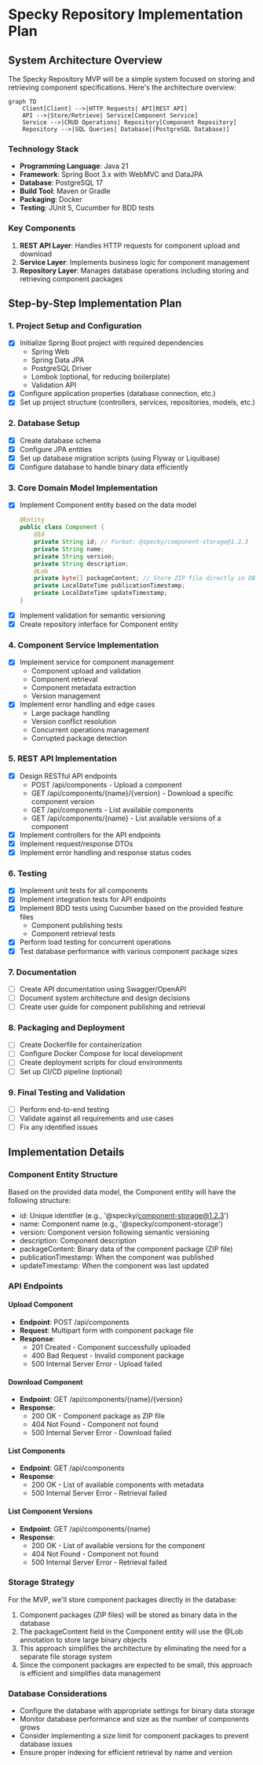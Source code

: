 # Specky Repository Implementation Plan

## System Architecture Overview

The Specky Repository MVP will be a simple system focused on storing and retrieving component specifications. Here's the architecture overview:

```mermaid
graph TD
    Client[Client] -->|HTTP Requests| API[REST API]
    API -->|Store/Retrieve| Service[Component Service]
    Service -->|CRUD Operations| Repository[Component Repository]
    Repository -->|SQL Queries| Database[(PostgreSQL Database)]
```

### Technology Stack
- **Programming Language**: Java 21
- **Framework**: Spring Boot 3.x with WebMVC and DataJPA
- **Database**: PostgreSQL 17
- **Build Tool**: Maven or Gradle
- **Packaging**: Docker
- **Testing**: JUnit 5, Cucumber for BDD tests

### Key Components
1. **REST API Layer**: Handles HTTP requests for component upload and download
2. **Service Layer**: Implements business logic for component management
3. **Repository Layer**: Manages database operations including storing and retrieving component packages

## Step-by-Step Implementation Plan

### 1. Project Setup and Configuration
- [x] Initialize Spring Boot project with required dependencies
  - Spring Web
  - Spring Data JPA
  - PostgreSQL Driver
  - Lombok (optional, for reducing boilerplate)
  - Validation API
- [x] Configure application properties (database connection, etc.)
- [x] Set up project structure (controllers, services, repositories, models, etc.)

### 2. Database Setup
- [x] Create database schema
- [x] Configure JPA entities
- [x] Set up database migration scripts (using Flyway or Liquibase)
- [x] Configure database to handle binary data efficiently

### 3. Core Domain Model Implementation
- [x] Implement Component entity based on the data model
  ```java
  @Entity
  public class Component {
      @Id
      private String id; // Format: @specky/component-storage@1.2.3
      private String name;
      private String version;
      private String description;
      @Lob
      private byte[] packageContent; // Store ZIP file directly in DB
      private LocalDateTime publicationTimestamp;
      private LocalDateTime updateTimestamp;
  }
  ```
- [x] Implement validation for semantic versioning
- [x] Create repository interface for Component entity

### 4. Component Service Implementation
- [x] Implement service for component management
  - Component upload and validation
  - Component retrieval
  - Component metadata extraction
  - Version management
- [x] Implement error handling and edge cases
  - Large package handling
  - Version conflict resolution
  - Concurrent operations management
  - Corrupted package detection

### 5. REST API Implementation
- [x] Design RESTful API endpoints
  - POST /api/components - Upload a component
  - GET /api/components/{name}/{version} - Download a specific component version
  - GET /api/components - List available components
  - GET /api/components/{name} - List available versions of a component
- [x] Implement controllers for the API endpoints
- [x] Implement request/response DTOs
- [x] Implement error handling and response status codes

### 6. Testing
- [x] Implement unit tests for all components
- [x] Implement integration tests for API endpoints
- [x] Implement BDD tests using Cucumber based on the provided feature files
  - Component publishing tests
  - Component retrieval tests
- [x] Perform load testing for concurrent operations
- [x] Test database performance with various component package sizes

### 7. Documentation
- [ ] Create API documentation using Swagger/OpenAPI
- [ ] Document system architecture and design decisions
- [ ] Create user guide for component publishing and retrieval

### 8. Packaging and Deployment
- [ ] Create Dockerfile for containerization
- [ ] Configure Docker Compose for local development
- [ ] Create deployment scripts for cloud environments
- [ ] Set up CI/CD pipeline (optional)

### 9. Final Testing and Validation
- [ ] Perform end-to-end testing
- [ ] Validate against all requirements and use cases
- [ ] Fix any identified issues

## Implementation Details

### Component Entity Structure
Based on the provided data model, the Component entity will have the following structure:
- id: Unique identifier (e.g., '@specky/component-storage@1.2.3')
- name: Component name (e.g., '@specky/component-storage')
- version: Component version following semantic versioning
- description: Component description
- packageContent: Binary data of the component package (ZIP file)
- publicationTimestamp: When the component was published
- updateTimestamp: When the component was last updated

### API Endpoints

#### Upload Component
- **Endpoint**: POST /api/components
- **Request**: Multipart form with component package file
- **Response**: 
  - 201 Created - Component successfully uploaded
  - 400 Bad Request - Invalid component package
  - 500 Internal Server Error - Upload failed

#### Download Component
- **Endpoint**: GET /api/components/{name}/{version}
- **Response**: 
  - 200 OK - Component package as ZIP file
  - 404 Not Found - Component not found
  - 500 Internal Server Error - Download failed

#### List Components
- **Endpoint**: GET /api/components
- **Response**: 
  - 200 OK - List of available components with metadata
  - 500 Internal Server Error - Retrieval failed

#### List Component Versions
- **Endpoint**: GET /api/components/{name}
- **Response**: 
  - 200 OK - List of available versions for the component
  - 404 Not Found - Component not found
  - 500 Internal Server Error - Retrieval failed

### Storage Strategy
For the MVP, we'll store component packages directly in the database:
1. Component packages (ZIP files) will be stored as binary data in the database
2. The packageContent field in the Component entity will use the @Lob annotation to store large binary objects
3. This approach simplifies the architecture by eliminating the need for a separate file storage system
4. Since the component packages are expected to be small, this approach is efficient and simplifies data management

### Database Considerations
- Configure the database with appropriate settings for binary data storage
- Monitor database performance and size as the number of components grows
- Consider implementing a size limit for component packages to prevent database issues
- Ensure proper indexing for efficient retrieval by name and version